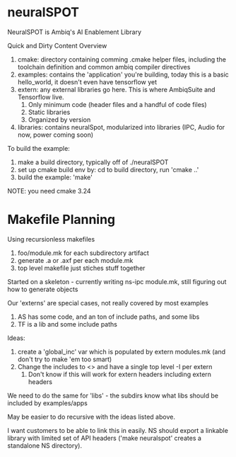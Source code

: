# neuralSPOT
NeuralSPOT is Ambiq's AI Enablement Library

Quick and Dirty Content Overview
1. cmake: directory containing comming .cmake helper files, including the toolchain definition and common ambiq compiler directives
2. examples: contains the 'application' you're building, today this is a basic hello_world, it doesn't even have tensorflow yet
3. extern: any external libraries go here. This is where AmbiqSuite and Tensorflow live.
	1. Only minimum code (header files and a handful of code files)
	2. Static libraries
	3. Organized by version
4. libraries: contains neuralSpot, modularized into libraries (IPC, Audio for now, power coming soon)

To build the example:
1. make a build directory, typically off of ./neuralSPOT
2. set up cmake build env by: cd to build directory, run 'cmake ..'
3. build the example: 'make'

NOTE: you need cmake 3.24



# Makefile Planning
Using recursionless makefiles
1. foo/module.mk for each subdirectory artifact
2. generate .a or .axf per each module.mk
3. top level makefile just stiches stuff together

Started on a skeleton - currently writing ns-ipc module.mk, still figuring out how to generate objects 

Our 'externs' are special cases, not really covered by most examples
1. AS has some code, and an ton of include paths, and some libs
2. TF is a lib and some include paths

Ideas:
1. create a 'global_inc' var which is populated by extern modules.mk (and don't try to make 'em too smart)
2. Change the includes to <> and have a single top level -I per extern
	1. Don't know if this will work for extern headers including extern headers

We need to do the same for 'libs' - the subdirs know what libs should be included by examples/apps

May be easier to do recursive with the ideas listed above.

I want customers to be able to link this in easily. NS should export a linkable library with limited set of API headers ('make neuralspot' creates a standalone NS directory).